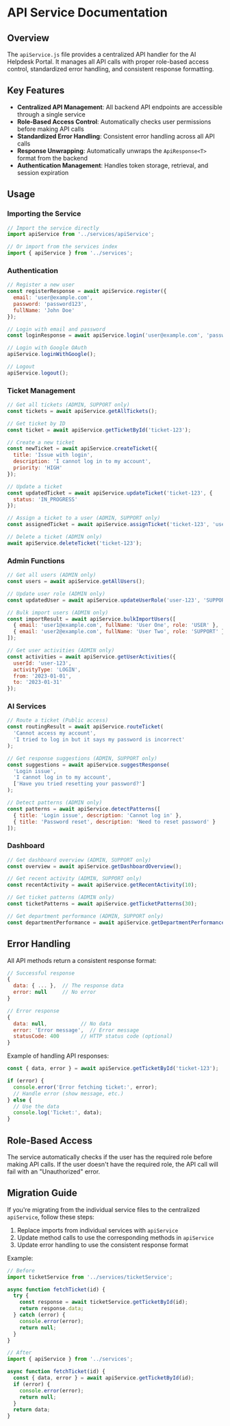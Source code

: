 # API Service Documentation

## Overview

The `apiService.js` file provides a centralized API handler for the AI Helpdesk Portal. It manages all API calls with proper role-based access control, standardized error handling, and consistent response formatting.

## Key Features

- **Centralized API Management**: All backend API endpoints are accessible through a single service
- **Role-Based Access Control**: Automatically checks user permissions before making API calls
- **Standardized Error Handling**: Consistent error handling across all API calls
- **Response Unwrapping**: Automatically unwraps the `ApiResponse<T>` format from the backend
- **Authentication Management**: Handles token storage, retrieval, and session expiration

## Usage

### Importing the Service

```javascript
// Import the service directly
import apiService from '../services/apiService';

// Or import from the services index
import { apiService } from '../services';
```

### Authentication

```javascript
// Register a new user
const registerResponse = await apiService.register({
  email: 'user@example.com',
  password: 'password123',
  fullName: 'John Doe'
});

// Login with email and password
const loginResponse = await apiService.login('user@example.com', 'password123');

// Login with Google OAuth
apiService.loginWithGoogle();

// Logout
apiService.logout();
```

### Ticket Management

```javascript
// Get all tickets (ADMIN, SUPPORT only)
const tickets = await apiService.getAllTickets();

// Get ticket by ID
const ticket = await apiService.getTicketById('ticket-123');

// Create a new ticket
const newTicket = await apiService.createTicket({
  title: 'Issue with login',
  description: 'I cannot log in to my account',
  priority: 'HIGH'
});

// Update a ticket
const updatedTicket = await apiService.updateTicket('ticket-123', {
  status: 'IN_PROGRESS'
});

// Assign a ticket to a user (ADMIN, SUPPORT only)
const assignedTicket = await apiService.assignTicket('ticket-123', 'user-456');

// Delete a ticket (ADMIN only)
await apiService.deleteTicket('ticket-123');
```

### Admin Functions

```javascript
// Get all users (ADMIN only)
const users = await apiService.getAllUsers();

// Update user role (ADMIN only)
const updatedUser = await apiService.updateUserRole('user-123', 'SUPPORT');

// Bulk import users (ADMIN only)
const importResult = await apiService.bulkImportUsers([
  { email: 'user1@example.com', fullName: 'User One', role: 'USER' },
  { email: 'user2@example.com', fullName: 'User Two', role: 'SUPPORT' }
]);

// Get user activities (ADMIN only)
const activities = await apiService.getUserActivities({
  userId: 'user-123',
  activityType: 'LOGIN',
  from: '2023-01-01',
  to: '2023-01-31'
});
```

### AI Services

```javascript
// Route a ticket (Public access)
const routingResult = await apiService.routeTicket(
  'Cannot access my account',
  'I tried to log in but it says my password is incorrect'
);

// Get response suggestions (ADMIN, SUPPORT only)
const suggestions = await apiService.suggestResponse(
  'Login issue',
  'I cannot log in to my account',
  ['Have you tried resetting your password?']
);

// Detect patterns (ADMIN only)
const patterns = await apiService.detectPatterns([
  { title: 'Login issue', description: 'Cannot log in' },
  { title: 'Password reset', description: 'Need to reset password' }
]);
```

### Dashboard

```javascript
// Get dashboard overview (ADMIN, SUPPORT only)
const overview = await apiService.getDashboardOverview();

// Get recent activity (ADMIN, SUPPORT only)
const recentActivity = await apiService.getRecentActivity(10);

// Get ticket patterns (ADMIN only)
const ticketPatterns = await apiService.getTicketPatterns(30);

// Get department performance (ADMIN, SUPPORT only)
const departmentPerformance = await apiService.getDepartmentPerformance();
```

## Error Handling

All API methods return a consistent response format:

```javascript
// Successful response
{
  data: { ... },  // The response data
  error: null     // No error
}

// Error response
{
  data: null,           // No data
  error: 'Error message',  // Error message
  statusCode: 400       // HTTP status code (optional)
}
```

Example of handling API responses:

```javascript
const { data, error } = await apiService.getTicketById('ticket-123');

if (error) {
  console.error('Error fetching ticket:', error);
  // Handle error (show message, etc.)
} else {
  // Use the data
  console.log('Ticket:', data);
}
```

## Role-Based Access

The service automatically checks if the user has the required role before making API calls. If the user doesn't have the required role, the API call will fail with an "Unauthorized" error.

## Migration Guide

If you're migrating from the individual service files to the centralized `apiService`, follow these steps:

1. Replace imports from individual services with `apiService`
2. Update method calls to use the corresponding methods in `apiService`
3. Update error handling to use the consistent response format

Example:

```javascript
// Before
import ticketService from '../services/ticketService';

async function fetchTicket(id) {
  try {
    const response = await ticketService.getTicketById(id);
    return response.data;
  } catch (error) {
    console.error(error);
    return null;
  }
}

// After
import { apiService } from '../services';

async function fetchTicket(id) {
  const { data, error } = await apiService.getTicketById(id);
  if (error) {
    console.error(error);
    return null;
  }
  return data;
}
```

